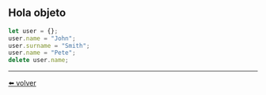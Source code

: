 ## Hola objeto

````js
let user = {};
user.name = "John";
user.surname = "Smith";
user.name = "Pete";
delete user.name;
````

---
[⬅️ volver](https://github.com/VictorHugoAguilar/javascript-interview-questions-explained/new/main/theory/object-basics/object/readme.md#hola-objeto)
